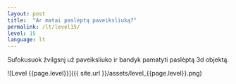 ```yaml
---
layout: post
title:  "Ar matai paslėptą paveiksliuką?"
permalink: /lt/level15/
level: 15
language: lt
---
```

Sufokusuok žvilgsnį už paveiksliuko ir bandyk pamatyti paslėptą 3d objektą.

![Level {{page.level}}]({{ site.url }}/assets/level_{{page.level}}.png)